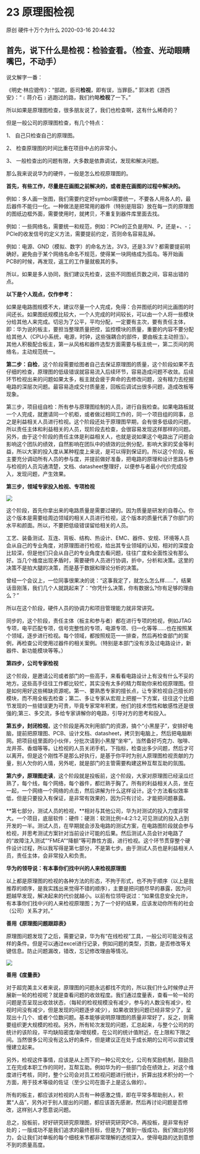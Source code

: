 23 原理图检视
=====================

原创 硬件十万个为什么 2020-03-16 20:44:32

首先，说下什么是检视：检验查看。（检查、光动眼睛嘴巴，不动手）
-------------------------------

说文解字一番：

《明史·林应骢传》：“部疏，臣司**检视**，即有误，当罪臣。” 郭沫若《游西安》：“﹝蒋介石﹞逃跑过的路，我们约略**检视**了一下。”

所以如果是原理图检查，很多朋友说了，我们也检查啊，这有什么稀奇的？

但是一般公司的原理图检查，有几个特点：

1、 自己只检查自己的原理图。

2、 检查原理图的时间比重在项目中占的非常小。

3、 一般检查出的问题有限，大多数是依靠调试，发现和解决问题。

那么我来说说华为的硬件，一般是怎么检视原理图的。

**首先，有些工作，尽量是在画图之前解决的，或者是在画图的过程中解决的。**

例如：多人画一张图，我们需要约定好symbol需要统一，不要各人用各人的，最后器件不能归一化。一种做法是把常用的器件（特别是阻容）放在每一页的原理图的图纸边框外面，需要使用时，就拷贝，不重复到器件库里面去找。

例如：一些网络名，需要统一和规范，例如：PCIe的正负是用N、P，还是+、-；PCIe的收发信号的定义方法，需要提前约定，否则命名容易乱掉。

例如：电源、GND（模拟、数字）的命名方法，3V3，还是3.3V？都需要提前明确好。避免由于某个网络名命名不规范，使得某一块网络成为孤岛。等开始画PCB的时候，再发现，返工的工作量就极其的多。

所以，如果是多人协同，我们建议先检查，这些不同图纸页数之间，容易出错的点。

**以下是个人观点，仅作参考：**

如果是电路图规模不大，建议尽量一个人完成，免得：合并图纸的时间比画图的时间还长。如果图纸规模比较大，一个人完成的时间较长，可以由一个人将一些模块分给其他人来完成。切忌为了公平，平均分配，一定要有主次，要有责任主体，即：华为说的板主，要担当整理质量把控，监控模块的质量，重要的内容不要分配给其他人（CPU小系统，电源，时钟，这些强耦合的部件，要由板主主动担当）。其他人积极配合板主，第一从风格和器件选型方面需要与板主统一，第二页间的网络名，主动规范统一。

**第二步：自检**，这个阶段需要绘图者自己去保证原理图的质量，这个阶段如果不去仔细的检查，原理图的低级错误就容易流入后续环节，容易造成问题不收敛。后续环节检视出来的问题如果太多，板主就会疲于奔命的去修改问题，没有精力去挖掘电路的深层次问题。最容易造成交付质量差，回板后调试出很多问题，造成改板等现象。

第三步，项目组自检：所有参与原理图绘制的人员，进行自我检查。如果电路板就一个人完成，就邀请同一个机柜，或者做过相同工作的，同一个项目组的同事，总之是利益相关人员进行检视。这个阶段还处于原理图早期，会有很多低级的问题，所以责任主体和利益相关的人员，现阶段去检查，会很容易发现这样那样的问题。另外，由于这个阶段的责任主体是利益相关人，也就是说如果这个电路出了问题会影响这个团队的绩效，自然影响在团队中的绩效的比例分配，影响大家的奖金等利益，所以大家的投入度从某种程度上来说，是可以得到保证的。所以这个阶段，板主要充分调动所有人员的参与度，并提前做好准备，把电路的原理和设计思路与参与检视的人员沟通清楚，文档、datasheet整理好，以便参与者最小代价完成投入，发现问题，产生效果。

**第三步，领域专家投入检视、专项检视**

![](http://p9.pstatp.com/large/pgc-image/78c30393528a4349a4e09bf87f64778f)

这个阶段，首先你拿出来的电路质量是需要过硬的。因为质量是研发的自尊心。你这个版本是需要给周边领域的相关人员进行检视，这个版本的质量代表了你部门的水平和颜面。所以，不要把低级错误留给相关的人员。

工艺、装备测试、互连、背板、结构、热设计、EMC、器件、安规、环境等人员会从自己的专业角度，对原理图进行检视，给出其专业领域的认知，相对的深度会比较深，但是他们只会从自己的专业角度去看问题，往往广度和全面性没有那么好。当几个维度出现矛盾时，需要硬件人员进行协调，折中，分析和决策。这里的决策不是拍大腿的决策，而是基于数据和理论分析的决策。

曾经一个会议上，一位同事很果决的说：“这事我定了，就怎么怎么样……”，结果话音刚落，我们几个人就跳起来了：“你凭什么决策，你有数据么?你有足够的理由么？”

所以在这个阶段，硬件人员的协调力和项目管理能力就非常讲究。

同步的，这个阶段，责任主体（板主和参与者）都在进行专项的检视，例如JTAG专项，电平匹配专项，信号完整性的专项，电源专项、归一化等等……也在按照某个领域，逐步进行检视。每个领域，都按照规范一一排查，然后再检查部门的案例，再检查公司使用过器件的相关案例。（特别是本部门没有涉及过电路设计，新器件、新功能模块等等。）

**第四步，公司专家检视**

这个阶段，是邀请公司或者部门的一些高手，来看看电路设计上有没有什么不妥的地方。这些高手往往工作都比较忙，其实没有太多的精力帮助你来检视原理图。但是如何用好这些稀缺资源呢。第一、要熟悉专家的擅长点，让专家检视自己擅长的模块，而不用全板去检查；第二、多让专家从宏观上把握一下方案，往往这个比细节发现的一些错误更为可贵，毕竟专家常年积累，他们的技术悟性和敏感性还是很强的;第三、多交流，多给专家讲解你的电路，引导对方的思考和投入。

**第五步，封闭检视**，这个阶段是再次利用部门的资源，搞个“小黑屋子”，安排好电脑，提前把原理图、PCB、设计文档、datasheet，拷贝到电脑上，然后把电脑断网。把项目组里面的小伙伴，分批次请到小黑屋“坐牢”，当然备好巧克力、咖啡、龙井茶、香烟等等。让检视的人员关闭手机，下指标，检查出多少问题，然后才可以离开。但是这个刚性不是那么好执行，是基于你平时为别人原理图检视贡献的力量，别人欠你的人情，另外呢，就是部门的主管需要构建这种互帮互助的氛围。

**第六步，原理图走读**，这个阶段就是投板前，这个阶段，大家对原理图已经滚瓜烂熟了，每个线，每个网络，每个器件，都烂熟于胸了。所有的利益相关人员，坐在一起，一个网络一个网络的点击，然后讲解为什么这样设计。这个方法看似效率低，但是只要投入有保证，是非常有效果的，因为只有讨论，才能把问题暴露。

**第七部分，测试人员的检视，**相对与其他公司，华为对测试的投入力度非常大。一个项目，底层软件：硬件：硬测：软测比例=4:2:1:2,可见测试的投入占到开发的一半。测试人员，在早期就会涉及电路的测试方案，在电路图阶段就会参与检视，并思考测试方案针对当前设计可能的后果。然后测试人员会针对电路了的“故障注入测试”“FMEA”“降额”等可靠性方面，进行检视。这个环节贯穿整个硬件设计过程，所以我写得是第七部分，不是第七步。由于测试人员也是利益相关人员，责任主体，会非常投入和负责。

**华为的领导说：有本事你们找中兴的人来检视原理图**

以上都是原理图的检视的各种方法的形态，不拘于形式，也不拘于顺序（以上是我推荐的顺序，是我实践出来觉得不错的顺序），主要是把问题尽早的暴露，因为问题越早发现，解决起来的代价就越小。以前有位领导说过：“如果信息安全允许，有本事你们找中兴的人来检视原理图；为了一个好的结果，应该发动你所有的社会（公司）关系才对。”

**善用《原理图问题跟踪表》**

原理图问题发现了之后，需要记录，华为有“在线检视”工具，一般公司可能没有这样的条件。但是可以通过excel进行记录，例如问题的类型，页数，是否修改等关键信息。防止问题漏改，错改，忘记修改理由等情况。

![](http://p3.pstatp.com/large/pgc-image/35856ca2507e4f808ab50c142edd4530)

**善用《度量表》**

对于超完美主义者来说，原理图的问题永远都找不完的，所以我们什么时候停止开展新一轮的检视呢？就是查看问题的收敛程度。我们通过度量表，查看一轮一轮的问题是否呈现出收敛状态，（每轮的检视规模没有减少，参与的人数没有减少，检视时间没有减少，但是发现的问题逐步减少），如果收敛到问题已经非常少了，呈现出十几个、或者个位数问题。基本能够说明原理图的质量非常好了，反之，则需要组织更大规模的检视。另外，所有轮次发现的问题，汇总起来，与整个公司的的统计的该阶段，平均缺陷密度/新增规模，在公司的统计值附近，在上限和下限之间。当然很多公司没有这么好的条件，但是建议正在处于成长期的公司可以尝试慢慢建立起来。

另外，检视这件事情，应该是从上而下的一种公司文化，公司有奖励机制，鼓励员工在完成本职工作的同时，互帮互助。例如华为的一些部门会在绩效上，对这个维度进行考核，同时，整个公司会对员工检视问题进行统计，折算出技术积分的一个方面，用于技术等级的佐证（至少公司在面子上是这么做的）。

所有的板主，都应该对检视的人员有一种感激之情，即在平常多帮助别人，积累“人品”，另外对于别人提出的问题，都应该首先感谢，然后再讨论问题是否修改，这样别人才愿意说问题。

总之，投板前，好好研究研究原理图，好好研究研究PCB，再投板，是非常有好处的；一版成功不是我们追求的最终目标，但是为了做到一版成功，我们做出的努力，会让我们对单板的每个细枝末节都非常理解的透彻深入，使得电路的达到意想不到的质量高度。